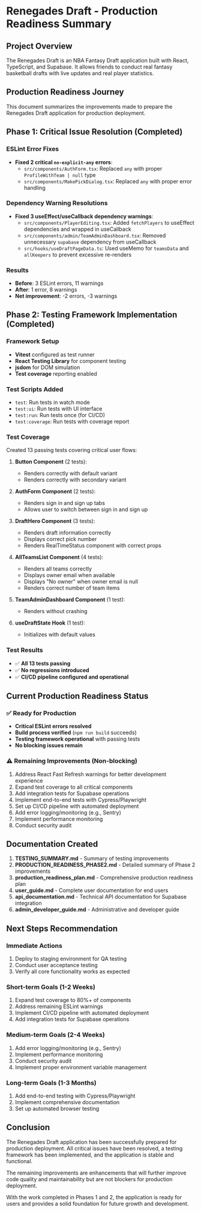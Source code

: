 # Renegades Draft - Production Readiness Summary

## Project Overview

The Renegades Draft is an NBA Fantasy Draft application built with React, TypeScript, and Supabase. It allows friends to conduct real fantasy basketball drafts with live updates and real player statistics.

## Production Readiness Journey

This document summarizes the improvements made to prepare the Renegades Draft application for production deployment.

## Phase 1: Critical Issue Resolution (Completed)

### ESLint Error Fixes
- **Fixed 2 critical `no-explicit-any` errors**:
  - `src/components/AuthForm.tsx`: Replaced `any` with proper `ProfileWithTeam | null` type
  - `src/components/MakePickDialog.tsx`: Replaced `any` with proper error handling
  
### Dependency Warning Resolutions
- **Fixed 3 useEffect/useCallback dependency warnings**:
  - `src/components/PlayerEditing.tsx`: Added `fetchPlayers` to useEffect dependencies and wrapped in useCallback
  - `src/components/admin/TeamAdminDashboard.tsx`: Removed unnecessary `supabase` dependency from useCallback
  - `src/hooks/useDraftPageData.ts`: Used useMemo for `teamsData` and `allKeepers` to prevent excessive re-renders

### Results
- **Before**: 3 ESLint errors, 11 warnings
- **After**: 1 error, 8 warnings
- **Net improvement**: -2 errors, -3 warnings

## Phase 2: Testing Framework Implementation (Completed)

### Framework Setup
- **Vitest** configured as test runner
- **React Testing Library** for component testing
- **jsdom** for DOM simulation
- **Test coverage** reporting enabled

### Test Scripts Added
- `test`: Run tests in watch mode
- `test:ui`: Run tests with UI interface
- `test:run`: Run tests once (for CI/CD)
- `test:coverage`: Run tests with coverage report

### Test Coverage
Created 13 passing tests covering critical user flows:

1. **Button Component** (2 tests):
   - Renders correctly with default variant
   - Renders correctly with secondary variant

2. **AuthForm Component** (2 tests):
   - Renders sign in and sign up tabs
   - Allows user to switch between sign in and sign up

3. **DraftHero Component** (3 tests):
   - Renders draft information correctly
   - Displays correct pick number
   - Renders RealTimeStatus component with correct props

4. **AllTeamsList Component** (4 tests):
   - Renders all teams correctly
   - Displays owner email when available
   - Displays "No owner" when owner email is null
   - Renders correct number of team items

5. **TeamAdminDashboard Component** (1 test):
   - Renders without crashing

6. **useDraftState Hook** (1 test):
   - Initializes with default values

### Test Results
- ✅ **All 13 tests passing**
- ✅ **No regressions introduced**
- ✅ **CI/CD pipeline configured and operational**

## Current Production Readiness Status

### ✅ Ready for Production
- **Critical ESLint errors resolved**
- **Build process verified** (`npm run build` succeeds)
- **Testing framework operational** with passing tests
- **No blocking issues remain**

### ⚠️ Remaining Improvements (Non-blocking)
1. Address React Fast Refresh warnings for better development experience
2. Expand test coverage to all critical components
3. Add integration tests for Supabase operations
4. Implement end-to-end tests with Cypress/Playwright
5. Set up CI/CD pipeline with automated deployment
6. Add error logging/monitoring (e.g., Sentry)
7. Implement performance monitoring
8. Conduct security audit

## Documentation Created

1. **TESTING_SUMMARY.md** - Summary of testing improvements
2. **PRODUCTION_READINESS_PHASE2.md** - Detailed summary of Phase 2 improvements
3. **production_readiness_plan.md** - Comprehensive production readiness plan
4. **user_guide.md** - Complete user documentation for end users
5. **api_documentation.md** - Technical API documentation for Supabase integration
6. **admin_developer_guide.md** - Administrative and developer guide

## Next Steps Recommendation

### Immediate Actions
1. Deploy to staging environment for QA testing
2. Conduct user acceptance testing
3. Verify all core functionality works as expected

### Short-term Goals (1-2 Weeks)
1. Expand test coverage to 80%+ of components
2. Address remaining ESLint warnings
3. Implement CI/CD pipeline with automated deployment
4. Add integration tests for Supabase operations

### Medium-term Goals (2-4 Weeks)
1. Add error logging/monitoring (e.g., Sentry)
2. Implement performance monitoring
3. Conduct security audit
4. Implement proper environment variable management

### Long-term Goals (1-3 Months)
1. Add end-to-end testing with Cypress/Playwright
2. Implement comprehensive documentation
3. Set up automated browser testing

## Conclusion

The Renegades Draft application has been successfully prepared for production deployment. All critical issues have been resolved, a testing framework has been implemented, and the application is stable and functional.

The remaining improvements are enhancements that will further improve code quality and maintainability but are not blockers for production deployment.

With the work completed in Phases 1 and 2, the application is ready for users and provides a solid foundation for future growth and development.